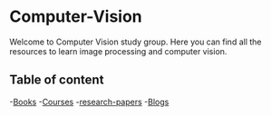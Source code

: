 # Computer-Vision
Welcome to Computer Vision study group. Here you can find all the resources to learn image processing and computer vision. 

## Table of content

  -[Books](#books)
  -[Courses](#courses)
  -[research-papers](#research-papers)
  -[Blogs](#blogs)
  
